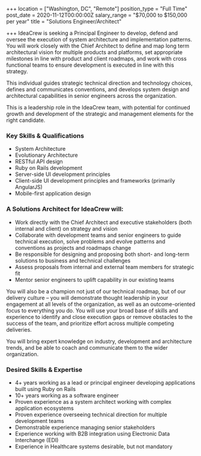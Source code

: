 +++
location = ["Washington, DC", "Remote"]
position_type = "Full Time"
post_date = 2020-11-12T00:00:00Z
salary_range = "$70,000 to $150,000 per year"
title = "Solutions Engineer/Architect"

+++
IdeaCrew is seeking a Principal Engineer to develop, defend and oversee the execution of system architecture and implementation patterns. You will work closely with the Chief Architect to define and map long term architectural vision for multiple products and platforms, set appropriate milestones in line with product and client roadmaps, and work with cross functional teams to ensure development is executed in line with this strategy.

This individual guides strategic technical direction and technology choices, defines and communicates conventions, and develops system design and architectural capabilities in senior engineers across the organization.

This is a leadership role in the IdeaCrew team, with potential for continued growth and development of the strategic and management elements for the right candidate.

### Key Skills & Qualifications

* System Architecture
* Evolutionary Architecture
* RESTful API design
* Ruby on Rails development
* Server-side UI development principles
* Client-side UI development principles and frameworks (primarily AngularJS)
* Mobile-first application design

### A Solutions Architect for IdeaCrew will:

* Work directly with the Chief Architect and executive stakeholders (both internal and client) on strategy and vision
* Collaborate with development teams and senior engineers to guide technical execution, solve problems and evolve patterns and conventions as projects and roadmaps change
* Be responsible for designing and proposing both short- and long-term solutions to business and technical challenges
* Assess proposals from internal and external team members for strategic fit
* Mentor senior engineers to uplift capability in our existing teams

You will also be a champion not just of our technical roadmap, but of our delivery culture – you will demonstrate thought leadership in your engagement at all levels of the organization, as well as an outcome-oriented focus to everything you do. You will use your broad base of skills and experience to identify and close execution gaps or remove obstacles to the success of the team, and prioritize effort across multiple competing deliveries.

You will bring expert knowledge on industry, development and architecture trends, and be able to coach and communicate them to the wider organization.

### Desired Skills & Expertise

* 4+ years working as a lead or principal engineer developing applications built using Ruby on Rails
* 10+ years working as a software engineer
* Proven experience as a system architect working with complex application ecosystems
* Proven experience overseeing technical direction for multiple development teams
* Demonstrable experience managing senior stakeholders
* Experience working with B2B integration using Electronic Data Interchange (EDI)
* Experience in Healthcare systems desirable, but not mandatory
